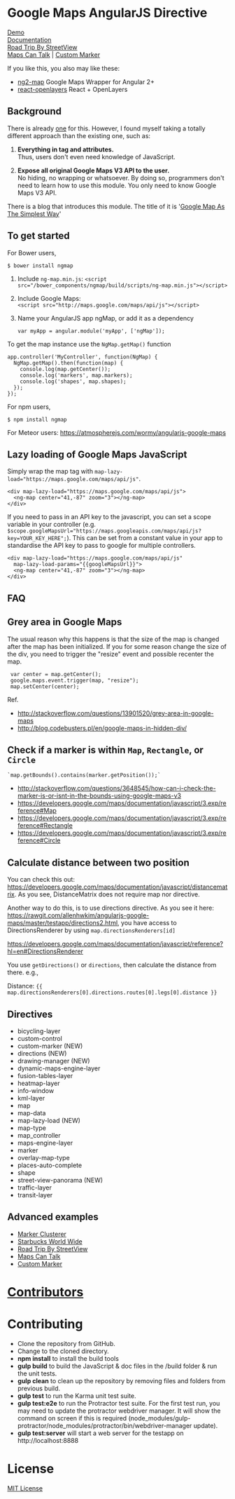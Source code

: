 Google Maps AngularJS Directive
=============================
<!--
[![Build Status](https://travis-ci.org/allenhwkim/angularjs-google-maps.png?branch=master)](https://travis-ci.org/allenhwkim/angularjs-google-maps)
-->

[Demo](https://ngmap.github.io)  
[Documentation](https://rawgithub.com/allenhwkim/angularjs-google-maps/master/build/docs/index.html)  
[Road Trip By StreetView](https://rawgit.com/allenhwkim/angularjs-google-maps/master/testapp/street-view_road_trip.html)  
[Maps Can Talk](https://rawgit.com/allenhwkim/angularjs-google-maps/master/testapp/custom-marker.html) |
[Custom Marker](https://rawgit.com/allenhwkim/angularjs-google-maps/master/testapp/custom-marker-2.html)  

If you like this, you also may like these:
* [ng2-map](https://github.com/ng2-ui/map) Google Maps Wrapper for Angular 2+
* [react-openlayers](https://github.com/allenhwkim/react-openlayers) React + OpenLayers

Background
-----------------
There is already [one](https://github.com/nlaplante/angular-google-maps) for this. However, I found myself taking a totally different approach than the existing one, such as:

1. **Everything in tag and attributes.**   
   Thus, users don't even need knowledge of JavaScript.
   
2. **Expose all original Google Maps V3 API to the user.**   
   No hiding, no wrapping or whatsoever.
   By doing so, programmers don't need to learn how to use this module.
   You only need to know Google Maps V3 API.

There is a blog that introduces this module. The title of it is '[Google Map As The Simplest Way](http://allenhwkim.tumblr.com/post/70986888283/google-map-as-the-simplest-way)'

To get started
--------------
For Bower users,

  `$ bower install ngmap`

1. Include `ng-map.min.js`:
   `<script src="/bower_components/ngmap/build/scripts/ng-map.min.js"></script>`

2. Include Google Maps:  
    `<script src="http://maps.google.com/maps/api/js"></script>`  

2. Name your AngularJS app ngMap, or add it as a dependency

   `var myApp = angular.module('myApp', ['ngMap']);`

To get the map instance use the `NgMap.getMap()` function

    app.controller('MyController', function(NgMap) {
      NgMap.getMap().then(function(map) {
        console.log(map.getCenter());
        console.log('markers', map.markers);
        console.log('shapes', map.shapes);
      });
    });

For npm users,

  `$ npm install ngmap`

For Meteor users: https://atmospherejs.com/wormy/angularjs-google-maps

Lazy loading of Google Maps JavaScript
---------------------------------------
  Simply wrap the map tag with `map-lazy-load="https://maps.google.com/maps/api/js"`.

    <div map-lazy-load="https://maps.google.com/maps/api/js">
      <ng-map center="41,-87" zoom="3"></ng-map>
    </div>

  If you need to pass in an API key to the javascript, you can set a scope
  variable in your controller (e.g. `$scope.googleMapsUrl="https://maps.googleapis.com/maps/api/js?key=YOUR_KEY_HERE";`).
  This can be set from a constant value in your app to standardise the API key to pass to google for multiple controllers.

    <div map-lazy-load="https://maps.google.com/maps/api/js"
      map-lazy-load-params="{{googleMapsUrl}}">
      <ng-map center="41,-87" zoom="3"></ng-map>
    </div>

FAQ
----
## Grey area in Google Maps

The usual reason why this happens is that the size of the map is changed after the map has been initialized. If you for some reason change the size of the div, you need to trigger the "resize" event and possible recenter the map.

     var center = map.getCenter();
     google.maps.event.trigger(map, "resize");
     map.setCenter(center);

Ref.
  * http://stackoverflow.com/questions/13901520/grey-area-in-google-maps
  * http://blog.codebusters.pl/en/google-maps-in-hidden-div/

## Check if a marker is within `Map`, `Rectangle`, or `Circle`

    `map.getBounds().contains(marker.getPosition());`

  * http://stackoverflow.com/questions/3648545/how-can-i-check-the-marker-is-or-isnt-in-the-bounds-using-google-maps-v3
  * https://developers.google.com/maps/documentation/javascript/3.exp/reference#Map
  * https://developers.google.com/maps/documentation/javascript/3.exp/reference#Rectangle
  * https://developers.google.com/maps/documentation/javascript/3.exp/reference#Circle

## Calculate distance between two position

You can check this out: https://developers.google.com/maps/documentation/javascript/distancematrix.
As you see,  DistanceMatrix does not require map nor directive.

Another way to do this, is to use directions directive. As you see it here: https://rawgit.com/allenhwkim/angularjs-google-maps/master/testapp/directions2.html, you have access to DirectionsRenderer by using `map.directionsRenderers[id]`

https://developers.google.com/maps/documentation/javascript/reference?hl=en#DirectionsRenderer

You use `getDirections()` or `directions`, then calculate the distance from there. e.g.,

  Distance:
  `{{ map.directionsRenderers[0].directions.routes[0].legs[0].distance }}`

Directives
----------

 * bicycling-layer
 * custom-control
 * custom-marker (NEW)
 * directions (NEW)
 * drawing-manager (NEW)
 * dynamic-maps-engine-layer
 * fusion-tables-layer
 * heatmap-layer
 * info-window
 * kml-layer
 * map
 * map-data
 * map-lazy-load (NEW)
 * map-type
 * map_controller
 * maps-engine-layer
 * marker
 * overlay-map-type
 * places-auto-complete
 * shape
 * street-view-panorama (NEW)
 * traffic-layer
 * transit-layer

Advanced examples
-------------------
- [Marker Clusterer](https://rawgit.com/allenhwkim/angularjs-google-maps/master/testapp/marker-clusterer.html)
- [Starbucks World Wide](https://rawgit.com/allenhwkim/angularjs-google-maps/master/testapp/map_app.html)
- [Road Trip By StreetView](https://rawgit.com/allenhwkim/angularjs-google-maps/master/testapp/street-view_road_trip.html)
- [Maps Can Talk](https://rawgit.com/allenhwkim/angularjs-google-maps/master/testapp/custom-marker.html)
- [Custom Marker](https://rawgit.com/allenhwkim/angularjs-google-maps/master/testapp/custom-marker-2.html)

[Contributors](CONTRIBUTORS.md)
===============================

Contributing
============
- Clone the repository from GitHub.
- Change to the cloned directory.
- **npm install** to install the build tools
- **gulp build** to build the JavaScript & doc files in the /build folder & run the unit tests.
- **gulp clean** to clean up the repository by removing files and folders from previous build.
- **gulp test** to run the Karma unit test suite.
- **gulp test:e2e** to run the Protractor test suite. For the first test run, you may need to update the protractor webdriver manager. It will show the command on screen if this is required (node_modules/gulp-protractor/node_modules/protractor/bin/webdriver-manager update).
- **gulp test:server** will start a web server for the testapp on http://localhost:8888

License
=======

[MIT License](https://github.com/allenhwkim/angularjs-google-maps/blob/master/LICENSE)
